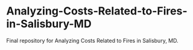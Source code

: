 # Analyzing-Costs-Related-to-Fires-in-Salisbury-MD
Final repository for Analyzing Costs Related to Fires in Salisbury, MD.

